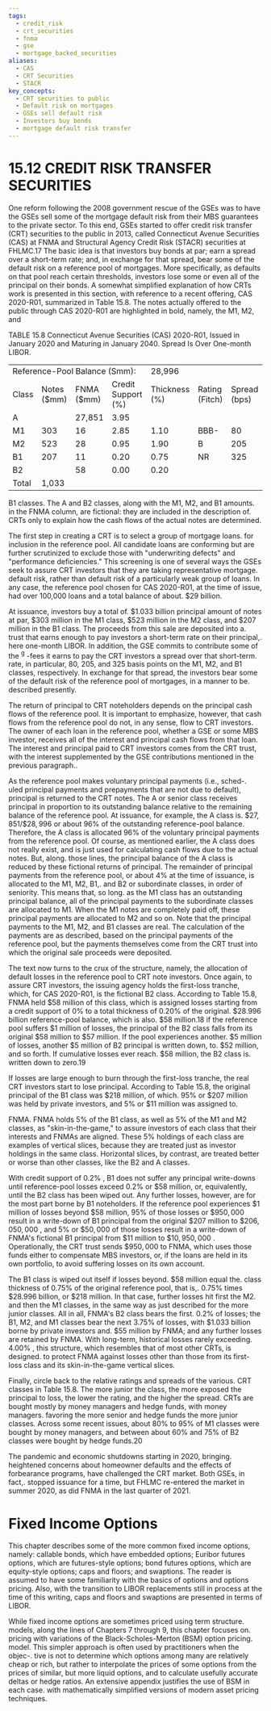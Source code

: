 ```yaml
---
tags:
  - credit_risk
  - crt_securities
  - fnma
  - gse
  - mortgage_backed_securities
aliases:
  - CAS
  - CRT Securities
  - STACR
key_concepts:
  - CRT securities to public
  - Default risk on mortgages
  - GSEs sell default risk
  - Investors buy bonds
  - mortgage default risk transfer
---
```


# 15.12 CREDIT RISK TRANSFER SECURITIES  

One reform following the 2008 government rescue of the GSEs was to have the GSEs sell some of the mortgage default risk from their MBS guarantees to the private sector. To this end, GSEs started to offer credit risk transfer (CRT) securities to the public in 2013, called Connecticut Avenue Securities (CAS) at FNMA and Structural Agency Credit Risk (STACR) securities at FHLMC.17 The basic idea is that investors buy bonds at par; earn a spread over a short-term rate; and, in exchange for that spread, bear some of the default risk on a reference pool of mortgages. More specifically, as defaults on that pool reach certain thresholds, investors lose some or even all of the principal on their bonds. A somewhat simplified explanation of how CRTs work is presented in this section, with reference to a recent offering, CAS 2020-R01, summarized in Table 15.8. The notes actually offered to the public through CAS 2020-R01 are highlighted in bold, namely, the M1, M2, and  

TABLE 15.8 Connecticut Avenue Securities (CAS) 2020-R01, Issued in January 2020 and Maturing in January 2040. Spread Is Over One-month LIBOR.   


<html><body><table><tr><td colspan="4">Reference-Pool Balance (Smm):</td><td colspan="3">28,996</td></tr><tr><td>Class</td><td>Notes ($mm)</td><td>FNMA ($mm)</td><td>Credit Support (%)</td><td>Thickness (%)</td><td>Rating (Fitch)</td><td>Spread (bps)</td></tr><tr><td>A</td><td></td><td>27,851</td><td>3.95</td><td></td><td></td><td></td></tr><tr><td>M1</td><td>303</td><td>16</td><td>2.85</td><td>1.10</td><td>BBB-</td><td>80</td></tr><tr><td>M2</td><td>523</td><td>28</td><td>0.95</td><td>1.90</td><td>B</td><td>205</td></tr><tr><td>B1</td><td>207</td><td>11</td><td>0.20</td><td>0.75</td><td>NR</td><td>325</td></tr><tr><td>B2</td><td></td><td>58</td><td>0.00</td><td>0.20</td><td></td><td></td></tr><tr><td>Total</td><td>1,033</td><td></td><td></td><td></td><td></td><td></td></tr></table></body></html>  

B1 classes. The A and B2 classes, along with the M1, M2, and B1 amounts.   
in the FNMA column, are fictional: they are included in the description of.   
CRTs only to explain how the cash flows of the actual notes are determined.  

The first step in creating a CRT is to select a group of mortgage loans. for inclusion in the reference pool. All candidate loans are conforming but are further scrutinized to exclude those with "underwriting defects" and "performance deficiencies." This screening is one of several ways the GSEs seek to assure CRT investors that they are taking representative mortgage. default risk, rather than default risk of a particularly weak group of loans. In any case, the reference pool chosen for CAS 2020-R01, at the time of issue, had over 100,000 loans and a total balance of about. $\$29$ billion.  

At issuance, investors buy a total of. $\$1.033$ billion principal amount of notes at par, $\$303$ million in the M1 class, $\$523$ million in the M2 class, and $\$207$ million in the B1 class. The proceeds from this sale are deposited into a. trust that earns enough to pay investors a short-term rate on their principal,. here one-month LIBOR. In addition, the GSE commits to contribute some of the $^{\mathrm{g}}$ -fees it earns to pay the CRT investors a spread over that short-term. rate, in particular, 80, 205, and 325 basis points on the M1, M2, and B1 classes, respectively. In exchange for that spread, the investors bear some of the default risk of the reference pool of mortgages, in a manner to be. described presently.  

The return of principal to CRT noteholders depends on the principal cash flows of the reference pool. It is important to emphasize, however, that cash flows from the reference pool do not, in any sense, flow to CRT investors. The owner of each loan in the reference pool, whether a GSE or some MBS investor, receives all of the interest and principal cash flows from that loan. The interest and principal paid to CRT investors comes from the CRT trust, with the interest supplemented by the GSE contributions mentioned in the previous paragraph..  

As the reference pool makes voluntary principal payments (i.e., sched-. uled principal payments and prepayments that are not due to default), principal is returned to the CRT notes. The A or senior class receives principal in proportion to its outstanding balance relative to the remaining balance of the reference pool. At issuance, for example, the A class is. $\$27,851/\$28,996$ or about $96\%$ of the outstanding reference-pool balance. Therefore, the A class is allocated $96\%$ of the voluntary principal payments from the reference pool. Of course, as mentioned earlier, the A class does not really exist, and is just used for calculating cash flows due to the actual notes. But, along. those lines, the principal balance of the A class is reduced by these fictional returns of principal. The remainder of principal payments from the reference pool, or about $4\%$ at the time of issuance, is allocated to the M1, M2, B1,. and B2 or subordinate classes, in order of seniority. This means that, so long. as the M1 class has an outstanding principal balance, all of the principal payments to the subordinate classes are allocated to M1. When the M1 notes are completely paid off, these principal payments are allocated to M2 and so on. Note that the principal payments to the M1, M2, and B1 classes are real. The calculation of the payments are as described, based on the principal payments of the reference pool, but the payments themselves come from the CRT trust into which the original sale proceeds were deposited.  

The text now turns to the crux of the structure, namely, the allocation of default losses in the reference pool to CRT note investors. Once again, to assure CRT investors, the issuing agency holds the first-loss tranche, which, for CAS 2020-R01, is the fictional B2 class. According to Table 15.8, FNMA held $\$58$ million of this class, which is assigned losses starting from a credit support of $0\%$ to a total thickness of $0.20\%$ of the original. $\$28.996$ billion reference-pool balance, which is also. $\$58$ million.18 if the reference pool suffers $\$1$ million of losses, the principal of the B2 class falls from its original $\$58$ million to $\$57$ million. If the pool experiences another. $\$5$ million of losses, another $\$5$ million of B2 principal is written down, to. $\$52$ million, and so forth. If cumulative losses ever reach. $\$58$ million, the B2 class is. written down to zero.19  

If losses are large enough to burn through the first-loss tranche, the real CRT investors start to lose principal. According to Table 15.8, the original principal of the B1 class was $\$218$ million, of which. $95\%$ or $\$207$ million was held by private investors, and $5\%$ or $\$11$ million was assigned to.  

FNMA. FNMA holds $5\%$ of the B1 class, as well as $5\%$ of the M1 and M2 classes, as "skin-in-the-game," to assure investors of each class that their interests and FNMAs are aligned. These $5\%$ holdings of each class are examples of vertical slices, because they are treated just as investor holdings in the same class. Horizontal slices, by contrast, are treated better or worse than other classes, like the B2 and A classes.  

With credit support of $0.2\%$ , B1 does not suffer any principal write-downs until reference-pool losses exceed $0.2\%$ or $\$58$ million, or, equivalently, until the B2 class has been wiped out. Any further losses, however, are for the most part borne by B1 noteholders. If the reference pool experiences $\$1$ million of losses beyond $\$58$ million, $95\%$ of those losses or $\$950,000$ result in a write-down of B1 principal from the original $\$207$ million to $\$206,050,000$ , and $5\%$ or $\$50,000$ of those losses result in a write-down of FNMA's fictional B1 principal from $\$11$ million to $\$10,950,000$ . Operationally, the CRT trust sends $\$950,000$ to FNMA, which uses those funds either to compensate MBS investors, or, if the loans are held in its own portfolio, to avoid suffering losses on its own account.  

The B1 class is wiped out itself if losses beyond. $\$58$ million equal the. class thickness of $0.75\%$ of the original reference pool, that is,. $0.75\%$ times $\$28.996$ billion, or $\$218$ million. In that case, further losses hit first the M2. and then the M1 classes, in the same way as just described for the more junior classes. All in all, FNMA's B2 class bears the first. $0.2\%$ of losses; the B1, M2, and M1 classes bear the next $3.75\%$ of losses, with $\$1.033$ billion borne by private investors and. $\$55$ million by FNMA; and any further losses are retained by FNMA. With long-term, historical losses rarely exceeding. $4.00\%$ , this structure, which resembles that of most other CRTs, is designed. to protect FNMA against losses other than those from its first-loss class and its skin-in-the-game vertical slices.  

Finally, circle back to the relative ratings and spreads of the various. CRT classes in Table 15.8. The more junior the class, the more exposed the principal to loss, the lower the rating, and the higher the spread. CRTs are bought mostly by money managers and hedge funds, with money managers. favoring the more senior and hedge funds the more junior classes. Across some recent issues, about $80\%$ to $95\%$ of M1 classes were bought by money managers, and between about $60\%$ and $75\%$ of B2 classes were bought by hedge funds.20  

The pandemic and economic shutdowns starting in 2020, bringing. heightened concerns about homeowner defaults and the effects of forbearance programs, have challenged the CRT market. Both GSEs, in fact,. stopped issuance for a time, but FHLMC re-entered the market in summer 2020, as did FNMA in the last quarter of 2021.  

# Fixed Income Options  

This chapter describes some of the more common fixed income options, namely: callable bonds, which have embedded options; Euribor futures options, which are futures-style options; bond futures options, which are equity-style options; caps and floors; and swaptions. The reader is assumed to have some familiarity with the basics of options and options pricing. Also, with the transition to LIBOR replacements still in process at the time of this writing, caps and floors and swaptions are presented in terms of LIBOR.  

While fixed income options are sometimes priced using term structure. models, along the lines of Chapters 7 through 9, this chapter focuses on. pricing with variations of the Black-Scholes-Merton (BSM) option pricing. model. This simpler approach is often used by practitioners when the objec-. tive is not to determine which options among many are relatively cheap or rich, but rather to interpolate the prices of some options from the prices of similar, but more liquid options, and to calculate usefully accurate deltas or hedge ratios. An extensive appendix justifies the use of BSM in each case. with mathematically simplified versions of modern asset pricing techniques.
